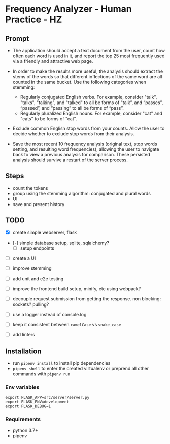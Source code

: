 # Frequency Analyzer - Human Practice - HZ

## Prompt
- The application should accept a text document from the user, count how often each word is used in it, and report the top 25 most frequently used via a friendly and attractive web page.
- In order to make the results more useful, the analysis should extract the stems of the words so that different inflections of the same word are all counted in the same bucket. Use the following categories when stemming:
  - Regularly conjugated English verbs. For example, consider "talk", "talks", "talking", and "talked" to all be forms of "talk”, and “passes”, “passed”, and “passing” to all be forms of “pass”.
  - Regularly pluralized English nouns. For example, consider "cat" and "cats" to be forms of "cat".

- Exclude common English stop words from your counts. Allow the user to decide whether to exclude stop words from their analysis.
- Save the most recent 10 frequency analysis (original text, stop words setting, and resulting word frequencies), allowing the user to navigate back to view a previous analysis for comparison.
These persisted analysis should survive a restart of the server process.


## Steps
- count the tokens
- group using the stemming algorithm: conjugated and plural words
- UI
- save and present history

## TODO
- [x] create simple webserver, flask
- [-] simple database setup, sqlite, sqlalchemy?
  - [ ] setup endpoints
- [ ] create a UI

- [ ] improve stemming
- [ ] add unit and e2e testing
- [ ] improve the frontend build setup, minify, etc using webpack?
- [ ] decouple request submission from getting the response. non blocking: sockets? pulling?
- [ ] use a logger instead of console.log
- [ ] keep it consistent between `camelCase` vs `snake_case`
- [ ] add linters


## Installation
- run `pipenv install` to install pip dependencies
- `pipenv shell` to enter the created virtualenv or preprend all other commands with `pipenv run`

### Env variables
```
export FLASK_APP=src/server/server.py
export FLASK_ENV=development
export FLASK_DEBUG=1
```

### Requirements
- python 3.7+
- pipenv
